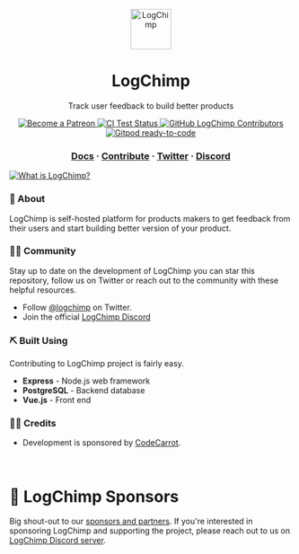 <p align="center">
  <a href="https://logchimp.codecarrot.net/">
    <img src="https://logchimp.codecarrot.net/images/logchimp-logo_circle.png" alt="LogChimp" height="72" />
  </a>
</p>
<h1 align="center">
  LogChimp
</h1>

<p align="center">
	Track user feedback to build better products
</p>

<p align="center">
  <a href="https://www.patreon.com/mittalyashu">
    <img src="https://img.shields.io/badge/become%20a-patron-blue.svg?style=flat&colorA=555555&colorB=F86754" alt="Become a Patreon" />
  </a>
  <a href="https://github.com/logchimp/logchimp/actions">
    <img src="https://github.com/logchimp/logchimp/workflows/Test/badge.svg" alt="CI Test Status" />
  </a>
	<a href="https://github.com/logchimp/logchimp/contributors/">
		<img src="https://img.shields.io/github/contributors/logchimp/logchimp.svg" alt="GitHub LogChimp Contributors" />
	</a>
	<a href="https://gitpod.io/#https://github.com/logchimp/logchimp">
		<img src="https://img.shields.io/badge/Gitpod-ready--to--code-blue?logo=gitpod" alt="Gitpod ready-to-code" />
	</a>
</p>

<h3 align="center">
  <a href="https://logchimp.codecarrot.net/docs/">Docs</a>
  <span> · </span>
  <a href="https://logchimp.codecarrot.net/docs/roadmap/contributing">Contribute</a>
  <span> · </span>
  <a href="https://twitter.com/logchimp">Twitter</a>
  <span> · </span>
  <a href="https://discord.gg/A7mztcC">Discord</a>
</h3>

<a href="https://logchimp.codecarrot.net/">
	<img src="https://logchimp.codecarrot.net/images/what-is-logchimp.gif" alt="What is LogChimp? " />
</a>

### 🧐 About

LogChimp is self-hosted platform for products makers to get feedback from their users and start building better version of your product.

### 🤝🏻 Community

Stay up to date on the development of LogChimp you can star this repository, follow us on Twitter or reach out to the community with these helpful resources.

- Follow [@logchimp](https://twitter.com/@logchimp) on Twitter.
- Join the official [LogChimp Discord](https://discord.gg/A7mztcC)

### ⛏️ Built Using

Contributing to LogChimp project is fairly easy.

- **Express** - Node.js web framework
- **PostgreSQL** - Backend database
- **Vue.js** - Front end

### 🙏🏻 Credits

- Development is sponsored by [CodeCarrot](https://www.codecarrot.net/).

&nbsp;

# 🎁 LogChimp Sponsors

Big shout-out to our [sponsors and partners](https://logchimp.codecarrot.net/partners). If you're interested in sponsoring LogChimp and supporting the project, please reach out to us on [LogChimp Discord server](https://discordapp.com/invite/A7mztcC/).
